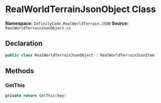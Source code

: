 # RealWorldTerrainJsonObject Class

**Namespace:** `InfinityCode.RealWorldTerrain.JSON`
**Source:** `RealWorldTerrainJsonObject.cs`

## Declaration

```csharp
public class RealWorldTerrainJsonObject : RealWorldTerrainJsonItem
```

## Methods

### GetThis

```csharp
private return GetThis(key)
```

